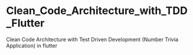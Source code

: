 # Clean_Code_Architecture_with_TDD_Flutter
Clean Code Architecture with Test Driven Development (Number Trivia Application) in flutter

